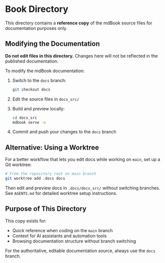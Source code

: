 # Book Directory

This directory contains a **reference copy** of the mdBook source files for documentation purposes only.

## Modifying the Documentation

**Do not edit files in this directory.** Changes here will not be reflected in the published documentation.

To modify the mdBook documentation:

1. Switch to the `docs` branch:
   ```bash
   git checkout docs
   ```

2. Edit the source files in `docs_src/`

3. Build and preview locally:
   ```bash
   cd docs_src
   mdbook serve -o
   ```

4. Commit and push your changes to the `docs` branch

## Alternative: Using a Worktree

For a better workflow that lets you edit docs while working on `main`, set up a Git worktree:

```bash
# From the repository root on main branch
git worktree add .docs docs
```

Then edit and preview docs in `.docs/docs_src/` without switching branches. See `AGENTS.md` for detailed worktree setup instructions.

## Purpose of This Directory

This copy exists for:
- Quick reference when coding on the `main` branch
- Context for AI assistants and automation tools
- Browsing documentation structure without branch switching

For the authoritative, editable documentation source, always use the `docs` branch.
